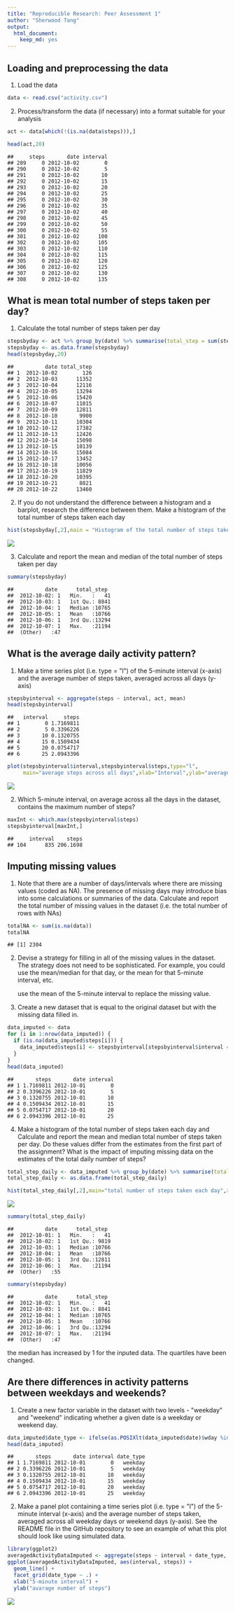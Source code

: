 ```yaml
---
title: "Reproducible Research: Peer Assessment 1"
author: "Sherwood Tang"
output:
  html_document:
    keep_md: yes
---
```




## Loading and preprocessing the data

1. Load the data

```r
data <- read.csv("activity.csv")
```

2. Process/transform the data (if necessary) into a format suitable for your analysis

```r
act <- data[which(!(is.na(data$steps))),]

head(act,20)
```

```
##     steps       date interval
## 289     0 2012-10-02        0
## 290     0 2012-10-02        5
## 291     0 2012-10-02       10
## 292     0 2012-10-02       15
## 293     0 2012-10-02       20
## 294     0 2012-10-02       25
## 295     0 2012-10-02       30
## 296     0 2012-10-02       35
## 297     0 2012-10-02       40
## 298     0 2012-10-02       45
## 299     0 2012-10-02       50
## 300     0 2012-10-02       55
## 301     0 2012-10-02      100
## 302     0 2012-10-02      105
## 303     0 2012-10-02      110
## 304     0 2012-10-02      115
## 305     0 2012-10-02      120
## 306     0 2012-10-02      125
## 307     0 2012-10-02      130
## 308     0 2012-10-02      135
```

## What is mean total number of steps taken per day?

1. Calculate the total number of steps taken per day


```r
stepsbyday <- act %>% group_by(date) %>% summarise(total_step = sum(steps))
stepsbyday <- as.data.frame(stepsbyday)
head(stepsbyday,20)
```

```
##          date total_step
## 1  2012-10-02        126
## 2  2012-10-03      11352
## 3  2012-10-04      12116
## 4  2012-10-05      13294
## 5  2012-10-06      15420
## 6  2012-10-07      11015
## 7  2012-10-09      12811
## 8  2012-10-10       9900
## 9  2012-10-11      10304
## 10 2012-10-12      17382
## 11 2012-10-13      12426
## 12 2012-10-14      15098
## 13 2012-10-15      10139
## 14 2012-10-16      15084
## 15 2012-10-17      13452
## 16 2012-10-18      10056
## 17 2012-10-19      11829
## 18 2012-10-20      10395
## 19 2012-10-21       8821
## 20 2012-10-22      13460
```

2. If you do not understand the difference between a histogram and a barplot, 
   research the difference between them. Make a histogram of the total number of steps taken each day

```r
hist(stepsbyday[,2],main = "Histogram of the total number of steps taken each day",xlab = "Total number of steps in a day")
```

![](PA1_template_files/figure-html/unnamed-chunk-4-1.png)<!-- -->

3. Calculate and report the mean and median of the total number of steps taken per day


```r
summary(stepsbyday)
```

```
##          date      total_step   
##  2012-10-02: 1   Min.   :   41  
##  2012-10-03: 1   1st Qu.: 8841  
##  2012-10-04: 1   Median :10765  
##  2012-10-05: 1   Mean   :10766  
##  2012-10-06: 1   3rd Qu.:13294  
##  2012-10-07: 1   Max.   :21194  
##  (Other)   :47
```

## What is the average daily activity pattern?
 
1. Make a time series plot (i.e. type = "l") of the 
   5-minute interval (x-axis) and the average number of steps taken, averaged across all days (y-axis)


```r
stepsbyinterval <- aggregate(steps ~ interval, act, mean)
head(stepsbyinterval)
```

```
##   interval     steps
## 1        0 1.7169811
## 2        5 0.3396226
## 3       10 0.1320755
## 4       15 0.1509434
## 5       20 0.0754717
## 6       25 2.0943396
```

```r
plot(stepsbyinterval$interval,stepsbyinterval$steps,type="l",
     main="average steps across all days",xlab="Interval",ylab="average steps")
```

![](PA1_template_files/figure-html/unnamed-chunk-6-1.png)<!-- -->

2. Which 5-minute interval, on average across all the days in the dataset, contains the maximum number of steps?


```r
maxInt <- which.max(stepsbyinterval$steps)
stepsbyinterval[maxInt,]
```

```
##     interval    steps
## 104      835 206.1698
```

## Imputing missing values
1. Note that there are a number of days/intervals where there are missing values (coded as NA). 
   The presence of missing days may introduce bias into some calculations or summaries of the data.
   Calculate and report the total number of missing values in the dataset (i.e. the total number of rows with NAs)


```r
totalNA <- sum(is.na(data))
totalNA
```

```
## [1] 2304
```

2. Devise a strategy for filling in all of the missing values in the dataset. The strategy does not need to be 
   sophisticated. For example, you could use the mean/median for that day, or the mean for that 5-minute interval, etc.

   use the mean of the 5-minute interval to replace the missing value.


3. Create a new dataset that is equal to the original dataset but with the missing data filled in.


```r
data_imputed <- data
for (i in 1:nrow(data_imputed)) {
  if (is.na(data_imputed$steps[i])) {
    data_imputed$steps[i] <- stepsbyinterval[stepsbyinterval$interval == data_imputed$interval[i],]$steps
  }
}
head(data_imputed)
```

```
##       steps       date interval
## 1 1.7169811 2012-10-01        0
## 2 0.3396226 2012-10-01        5
## 3 0.1320755 2012-10-01       10
## 4 0.1509434 2012-10-01       15
## 5 0.0754717 2012-10-01       20
## 6 2.0943396 2012-10-01       25
```

4. Make a histogram of the total number of steps taken each day and Calculate and report the
   mean and median total number of steps taken per day. Do these values differ from the estimates 
   from the first part of the assignment? What is the impact of imputing missing data on the estimates 
   of the total daily number of steps?


```r
total_step_daily <- data_imputed %>% group_by(date) %>% summarise(total_step = sum(steps))
total_step_daily <- as.data.frame(total_step_daily)

hist(total_step_daily[,2],main="total number of steps taken each day",xlab="Total number of steps in a day")
```

![](PA1_template_files/figure-html/unnamed-chunk-10-1.png)<!-- -->

```r
summary(total_step_daily)
```

```
##          date      total_step   
##  2012-10-01: 1   Min.   :   41  
##  2012-10-02: 1   1st Qu.: 9819  
##  2012-10-03: 1   Median :10766  
##  2012-10-04: 1   Mean   :10766  
##  2012-10-05: 1   3rd Qu.:12811  
##  2012-10-06: 1   Max.   :21194  
##  (Other)   :55
```

```r
summary(stepsbyday)
```

```
##          date      total_step   
##  2012-10-02: 1   Min.   :   41  
##  2012-10-03: 1   1st Qu.: 8841  
##  2012-10-04: 1   Median :10765  
##  2012-10-05: 1   Mean   :10766  
##  2012-10-06: 1   3rd Qu.:13294  
##  2012-10-07: 1   Max.   :21194  
##  (Other)   :47
```

the median has increased by 1 for the inputed data. The quartiles have been changed.

## Are there differences in activity patterns between weekdays and weekends?
1. Create a new factor variable in the dataset with two levels - "weekday" and "weekend" 
   indicating whether a given date is a weekday or weekend day.


```r
data_imputed$date_type <- ifelse(as.POSIXlt(data_imputed$date)$wday %in% c(0,6),'weekend','weekday')
head(data_imputed)
```

```
##       steps       date interval date_type
## 1 1.7169811 2012-10-01        0   weekday
## 2 0.3396226 2012-10-01        5   weekday
## 3 0.1320755 2012-10-01       10   weekday
## 4 0.1509434 2012-10-01       15   weekday
## 5 0.0754717 2012-10-01       20   weekday
## 6 2.0943396 2012-10-01       25   weekday
```


2. Make a panel plot containing a time series plot (i.e. type = "l") of the 5-minute 
   interval (x-axis) and the average number of steps taken, averaged across all weekday 
   days or weekend days (y-axis). See the README file in the GitHub repository to see an 
   example of what this plot should look like using simulated data.


```r
library(ggplot2)
averagedActivityDataImputed <- aggregate(steps ~ interval + date_type, data=data_imputed, mean)
ggplot(averagedActivityDataImputed, aes(interval, steps)) + 
  geom_line() + 
  facet_grid(date_type ~ .) +
  xlab("5-minute interval") + 
  ylab("avarage number of steps")
```

![](PA1_template_files/figure-html/unnamed-chunk-12-1.png)<!-- -->

